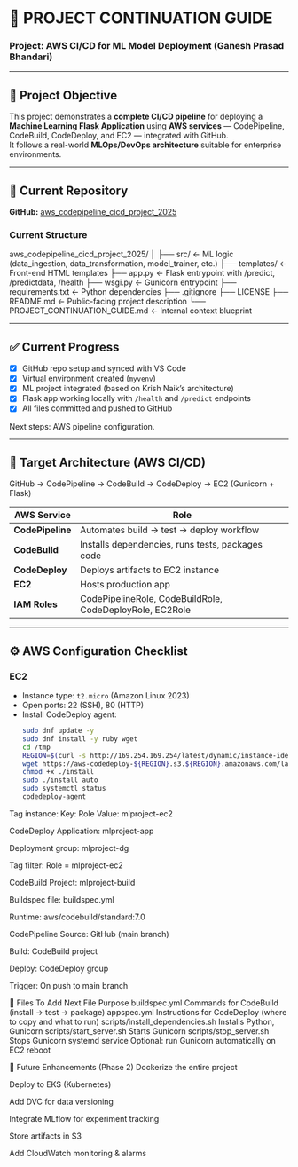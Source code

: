 # 🔁 PROJECT CONTINUATION GUIDE
### Project: AWS CI/CD for ML Model Deployment (Ganesh Prasad Bhandari)

---

## 🎯 Project Objective
This project demonstrates a **complete CI/CD pipeline** for deploying a **Machine Learning Flask Application** using **AWS services** — CodePipeline, CodeBuild, CodeDeploy, and EC2 — integrated with GitHub.  
It follows a real-world **MLOps/DevOps architecture** suitable for enterprise environments.

---

## 📁 Current Repository
**GitHub:** [aws_codepipeline_cicd_project_2025](https://github.com/GaneshPrasadBhandari/aws_codepipeline_cicd_project_2025)

### Current Structure
aws_codepipeline_cicd_project_2025/
│
├── src/ ← ML logic (data_ingestion, data_transformation, model_trainer, etc.)
├── templates/ ← Front-end HTML templates
├── app.py ← Flask entrypoint with /predict, /predictdata, /health
├── wsgi.py ← Gunicorn entrypoint
├── requirements.txt ← Python dependencies
├── .gitignore
├── LICENSE
├── README.md ← Public-facing project description
└── PROJECT_CONTINUATION_GUIDE.md ← Internal context blueprint


---

## ✅ Current Progress
- [x] GitHub repo setup and synced with VS Code  
- [x] Virtual environment created (`myvenv`)  
- [x] ML project integrated (based on Krish Naik’s architecture)  
- [x] Flask app working locally with `/health` and `/predict` endpoints  
- [x] All files committed and pushed to GitHub  

Next steps: AWS pipeline configuration.

---

## 🧠 Target Architecture (AWS CI/CD)
GitHub → CodePipeline → CodeBuild → CodeDeploy → EC2 (Gunicorn + Flask)



| AWS Service | Role |
|--------------|------|
| **CodePipeline** | Automates build → test → deploy workflow |
| **CodeBuild** | Installs dependencies, runs tests, packages code |
| **CodeDeploy** | Deploys artifacts to EC2 instance |
| **EC2** | Hosts production app |
| **IAM Roles** | CodePipelineRole, CodeBuildRole, CodeDeployRole, EC2Role |

---

## ⚙️ AWS Configuration Checklist

### EC2
- Instance type: `t2.micro` (Amazon Linux 2023)
- Open ports: 22 (SSH), 80 (HTTP)
- Install CodeDeploy agent:
  ```bash
  sudo dnf update -y
  sudo dnf install -y ruby wget
  cd /tmp
  REGION=$(curl -s http://169.254.169.254/latest/dynamic/instance-identity/document | grep region | awk -F\" '{print $4}')
  wget https://aws-codedeploy-${REGION}.s3.${REGION}.amazonaws.com/latest/install
  chmod +x ./install
  sudo ./install auto
  sudo systemctl status 
  codedeploy-agent

Tag instance:
Key: Role
Value: mlproject-ec2


CodeDeploy
Application: mlproject-app

Deployment group: mlproject-dg

Tag filter: Role = mlproject-ec2

CodeBuild
Project: mlproject-build

Buildspec file: buildspec.yml

Runtime: aws/codebuild/standard:7.0

CodePipeline
Source: GitHub (main branch)

Build: CodeBuild project

Deploy: CodeDeploy group

Trigger: On push to main branch

📄 Files To Add Next
File	Purpose
buildspec.yml	Commands for CodeBuild (install → test → package)
appspec.yml	Instructions for CodeDeploy (where to copy and what to run)
scripts/install_dependencies.sh	Installs Python, Gunicorn
scripts/start_server.sh	Starts Gunicorn
scripts/stop_server.sh	Stops Gunicorn
systemd service	Optional: run Gunicorn automatically on EC2 reboot

🚀 Future Enhancements (Phase 2)
Dockerize the entire project

Deploy to EKS (Kubernetes)

Add DVC for data versioning

Integrate MLflow for experiment tracking

Store artifacts in S3

Add CloudWatch monitoring & alarms